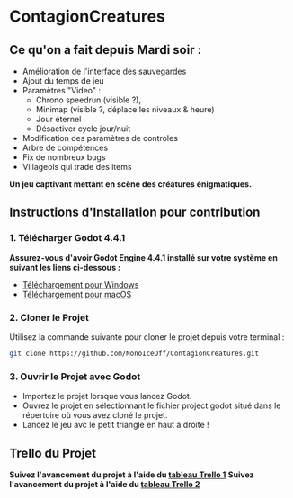 # ContagionCreatures

## Ce qu'on a fait depuis Mardi soir :

- Amélioration de l'interface des sauvegardes
- Ajout du temps de jeu
- Paramètres "Video" : 
	- Chrono speedrun (visible ?), 
	- Minimap (visible ?, déplace les niveaux & heure)
	- Jour éternel
	- Désactiver cycle jour/nuit
- Modification des paramètres de controles
- Arbre de compétences
- Fix de nombreux bugs
- Villageois qui trade des items

**Un jeu captivant mettant en scène des créatures énigmatiques.**



## Instructions d'Installation pour contribution

### 1. Télécharger Godot 4.4.1
**Assurez-vous d'avoir Godot Engine 4.4.1 installé sur votre système en suivant les liens ci-dessous :**
- [Téléchargement pour Windows](https://godotengine.org/download/windows/)
- [Téléchargement pour macOS](https://godotengine.org/download/macos/)

### 2. Cloner le Projet
Utilisez la commande suivante pour cloner le projet depuis votre terminal :
```bash
git clone https://github.com/NonoIceOff/ContagionCreatures.git
```

### 3. Ouvrir le Projet avec Godot
- Importez le projet lorsque vous lancez Godot.
- Ouvrez le projet en sélectionnant le fichier project.godot situé dans le répertoire où vous avez cloné le projet.
- Lancez le jeu avc le petit triangle en haut à droite !


## Trello du Projet
**Suivez l'avancement du projet à l'aide du [tableau Trello 1](https://trello.com/b/1bYhk1i6)**
**Suivez l'avancement du projet à l'aide du [tableau Trello 2](https://trello.com/b/zWZ8ErgG/contagion-creatures-2)**

